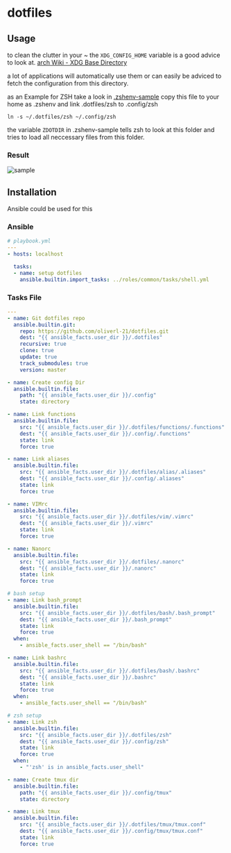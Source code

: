 # dotfiles

## Usage
to clean the clutter in your ~ the ```XDG_CONFIG_HOME``` variable is a good advice to look at. [arch Wiki - XDG Base Directory](https://wiki.archlinux.org/title/XDG_Base_Directory)

a lot of applications will automatically use them or can easily be adviced to fetch the configuration from this directory.

as an Example for ZSH take a look in [.zshenv-sample](zsh/.zshenv-sample) copy this file to your home as .zshenv and link .dotfiles/zsh to .config/zsh 

```ln -s ~/.dotfiles/zsh ~/.config/zsh```

the variable ```ZDOTDIR``` in .zshenv-sample tells zsh to look at this folder and tries to load all neccessary files from this folder.

### Result

![sample](sample.png)

## Installation

Ansible could be used for this

### Ansible

```yml
# playbook.yml
---
- hosts: localhost

  tasks:
  - name: setup dotfiles
    ansible.builtin.import_tasks: ../roles/common/tasks/shell.yml
```

### Tasks File

```yml
---
- name: Git dotfiles repo
  ansible.builtin.git:
    repo: https://github.com/oliverl-21/dotfiles.git
    dest: "{{ ansible_facts.user_dir }}/.dotfiles"
    recursive: true
    clone: true
    update: true
    track_submodules: true
    version: master

- name: Create config Dir
  ansible.builtin.file:
    path: "{{ ansible_facts.user_dir }}/.config"
    state: directory

- name: Link functions
  ansible.builtin.file:
    src: "{{ ansible_facts.user_dir }}/.dotfiles/functions/.functions"
    dest: "{{ ansible_facts.user_dir }}/.config/.functions"
    state: link
    force: true

- name: Link aliases
  ansible.builtin.file:
    src: "{{ ansible_facts.user_dir }}/.dotfiles/alias/.aliases"
    dest: "{{ ansible_facts.user_dir }}/.config/.aliases"
    state: link
    force: true

- name: VIMrc
  ansible.builtin.file:
    src: "{{ ansible_facts.user_dir }}/.dotfiles/vim/.vimrc"
    dest: "{{ ansible_facts.user_dir }}/.vimrc"
    state: link
    force: true

- name: Nanorc
  ansible.builtin.file:
    src: "{{ ansible_facts.user_dir }}/.dotfiles/.nanorc"
    dest: "{{ ansible_facts.user_dir }}/.nanorc"
    state: link
    force: true

# bash setup
- name: Link bash_prompt
  ansible.builtin.file:
    src: "{{ ansible_facts.user_dir }}/.dotfiles/bash/.bash_prompt"
    dest: "{{ ansible_facts.user_dir }}/.bash_prompt"
    state: link
    force: true
  when:
    - ansible_facts.user_shell == "/bin/bash"

- name: Link bashrc
  ansible.builtin.file:
    src: "{{ ansible_facts.user_dir }}/.dotfiles/bash/.bashrc"
    dest: "{{ ansible_facts.user_dir }}/.bashrc"
    state: link
    force: true
  when:
    - ansible_facts.user_shell == "/bin/bash"

# zsh setup
- name: Link zsh
  ansible.builtin.file:
    src: "{{ ansible_facts.user_dir }}/.dotfiles/zsh"
    dest: "{{ ansible_facts.user_dir }}/.config/zsh"
    state: link
    force: true
  when:
    - "'zsh' is in ansible_facts.user_shell"

- name: Create tmux dir
  ansible.builtin.file:
    path: "{{ ansible_facts.user_dir }}/.config/tmux"
    state: directory

- name: Link tmux
  ansible.builtin.file:
    src: "{{ ansible_facts.user_dir }}/.dotfiles/tmux/tmux.conf"
    dest: "{{ ansible_facts.user_dir }}/.config/tmux/tmux.conf"
    state: link
    force: true

```
